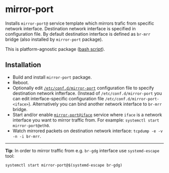 # mirror-port

Installs `mirror-port@` service template which mirrors trafic from specific network interface.
Destination network interface is specified in configuration file.
By default destination interface is defined as `br-mrr` bridge (also installed by `mirror-port` package).

This is platform-agnostic package ([bash script](mirror-port.sh)).

## Installation

- Build and install `mirror-port` package.
- Reboot.
- Optionally edit [`/etc/conf.d/mirror-port`](env)
  configuration file to specify destination network infterface.
  (Instead of `/etc/conf.d/mirror-port` you can edit interface-specific configuration file
  `/etc/conf.d/mirror-port-<iface>`).
  Alternatively you can bind another network interface to `br-mrr` bridge.
- Start and/or enable [`mirror-port@iface`](mirror-port@.service) service
  where `iface` is a network interface you want to mirror traffic from. For example:
  `systemctl start mirror-port@eth0`.
- Watch mirrored packets on destination network interface: `tcpdump -e -v -n -i br-mrr`.

----

**Tip**: In order to  mirror traffic from e.g. `br-gdg` interface use `systemd-escape` tool:
````
systemctl start mirror-port@$(systemd-escape br-gdg)
````
